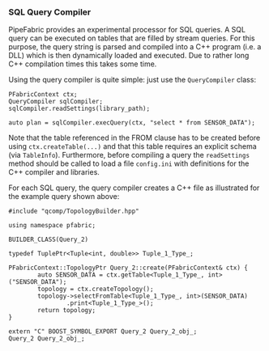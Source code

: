 ### SQL Query Compiler ###

PipeFabric provides an experimental processor for SQL queries. A SQL query can be executed on tables
that are filled by stream queries. For this purpose, the query string is parsed and compiled into a
C++ program (i.e. a DLL) which is then dynamically loaded and executed. Due to rather long C++ compilation
times this takes some time.

Using the query compiler is quite simple: just use the `QueryCompiler` class:

```
PFabricContext ctx;
QueryCompiler sqlCompiler;
sqlCompiler.readSettings(library_path);

auto plan = sqlCompiler.execQuery(ctx, "select * from SENSOR_DATA");
```

Note that the table referenced in the FROM clause has to be created before using `ctx.createTable(...)` and
that this table requires an explicit schema (via `TableInfo`). Furthermore, before compiling a query the
`readSettings` method should be called to load a file `config.ini` with definitions for the C++ compiler
and libraries.

For each SQL query, the query compiler creates a C++ file as illustrated for the example query shown above:

```
#include "qcomp/TopologyBuilder.hpp"

using namespace pfabric;

BUILDER_CLASS(Query_2)

typedef TuplePtr<Tuple<int, double>> Tuple_1_Type_;

PFabricContext::TopologyPtr Query_2::create(PFabricContext& ctx) {
        auto SENSOR_DATA = ctx.getTable<Tuple_1_Type_, int>("SENSOR_DATA");
        topology = ctx.createTopology();
        topology->selectFromTable<Tuple_1_Type_, int>(SENSOR_DATA)
                .print<Tuple_1_Type_>();
        return topology;
}

extern "C" BOOST_SYMBOL_EXPORT Query_2 Query_2_obj_;
Query_2 Query_2_obj_;
```
